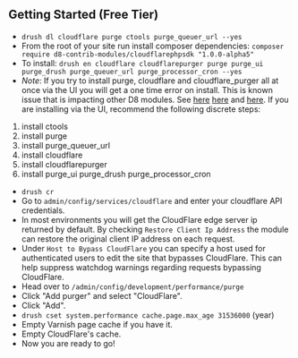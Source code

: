 ## Getting Started (Free Tier)
- `drush dl cloudflare purge ctools purge_queuer_url --yes`
-  From the root of your site run install composer dependencies:
   `composer require d8-contrib-modules/cloudflarephpsdk "1.0.0-alpha5"`
- To install: `drush en cloudflare cloudflarepurger purge purge_ui purge_drush purge_queuer_url purge_processor_cron --yes`
- *Note*: If you try to install purge, cloudflare and cloudflare_purger all at once via the UI you will get a one time error on install.  This is known issue that is impacting other D8 modules. See
 [here](https://www.drupal.org/node/1387438)
 [here](https://www.drupal.org/node/2315801) and [here](https://www.drupal.org/node/2638320). If you are installing via the UI, recommend the following discrete steps:
 1. install ctools
 1. install purge
 1. install purge_queuer_url
 1. install cloudflare
 1. install cloudflarepurger
 1. install purge_ui purge_drush purge_processor_cron
- `drush cr`
- Go to `admin/config/services/cloudflare` and enter your cloudflare API credentials.
- In most environments you will get the CloudFlare edge server ip returned by default. By checking `Restore Client Ip Address` the module can restore the original client IP address on each request.
- Under `Host to Bypass CloudFlare` you can specify a host used for authenticated users to edit the site that bypasses CloudFlare.  This can help suppress watchdog warnings regarding requests bypassing CloudFlare.
- Head over to `/admin/config/development/performance/purge`
- Click "Add purger" and select "CloudFlare".
- Click "Add".
- `drush cset system.performance cache.page.max_age 31536000` (year)
- Empty Varnish page cache if you have it.
- Empty CloudFlare's cache.
- Now you are ready to go!
